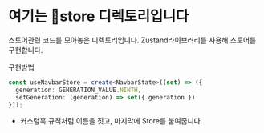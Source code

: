 # 여기는 🧳store 디렉토리입니다

스토어관련 코드를 모아놓은 디렉토리입니다.
Zustand라이브러리를 사용해 스토어를 구현합니다.

구현방법

```ts
const useNavbarStore = create<NavbarState>((set) => ({
  generation: GENERATION_VALUE.NINTH,
  setGeneration: (generation) => set({ generation })
}));
```

- 커스텀훅 규칙처럼 이름을 짓고, 마지막에 Store를 붙여줍니다.
